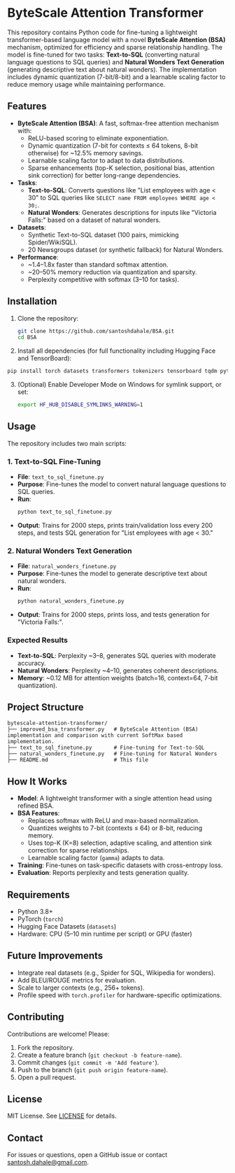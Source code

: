 # ByteScale Attention Transformer

This repository contains Python code for fine-tuning a lightweight transformer-based language model with a novel **ByteScale Attention (BSA)** mechanism, optimized for efficiency and sparse relationship handling. The model is fine-tuned for two tasks: **Text-to-SQL** (converting natural language questions to SQL queries) and **Natural Wonders Text Generation** (generating descriptive text about natural wonders). The implementation includes dynamic quantization (7-bit/8-bit) and a learnable scaling factor to reduce memory usage while maintaining performance.

## Features

- **ByteScale Attention (BSA)**: A fast, softmax-free attention mechanism with:
  - ReLU-based scoring to eliminate exponentiation.
  - Dynamic quantization (7-bit for contexts ≤ 64 tokens, 8-bit otherwise) for ~12.5% memory savings.
  - Learnable scaling factor to adapt to data distributions.
  - Sparse enhancements (top-K selection, positional bias, attention sink correction) for better long-range dependencies.
- **Tasks**:
  - **Text-to-SQL**: Converts questions like "List employees with age < 30" to SQL queries like `SELECT name FROM employees WHERE age < 30;`.
  - **Natural Wonders**: Generates descriptions for inputs like "Victoria Falls:" based on a dataset of natural wonders.
- **Datasets**:
  - Synthetic Text-to-SQL dataset (100 pairs, mimicking Spider/WikiSQL).
  - 20 Newsgroups dataset (or synthetic fallback) for Natural Wonders.
- **Performance**:
  - ~1.4–1.8x faster than standard softmax attention.
  - ~20–50% memory reduction via quantization and sparsity.
  - Perplexity competitive with softmax (3–10 for tasks).

## Installation

1. Clone the repository:
   ```bash
   git clone https://github.com/santoshdahale/BSA.git
   cd BSA
   ```
2. Install all dependencies (for full functionality including Hugging Face and TensorBoard):
  ```bash
  pip install torch datasets transformers tokenizers tensorboard tqdm pytest pyyaml
  ```
3. (Optional) Enable Developer Mode on Windows for symlink support, or set:
   ```bash
   export HF_HUB_DISABLE_SYMLINKS_WARNING=1
   ```

## Usage

The repository includes two main scripts:

### 1. Text-to-SQL Fine-Tuning
- **File**: `text_to_sql_finetune.py`
- **Purpose**: Fine-tunes the model to convert natural language questions to SQL queries.
- **Run**:
  ```bash
  python text_to_sql_finetune.py
  ```
- **Output**: Trains for 2000 steps, prints train/validation loss every 200 steps, and tests SQL generation for "List employees with age < 30."

### 2. Natural Wonders Text Generation
- **File**: `natural_wonders_finetune.py`
- **Purpose**: Fine-tunes the model to generate descriptive text about natural wonders.
- **Run**:
  ```bash
  python natural_wonders_finetune.py
  ```
- **Output**: Trains for 2000 steps, prints loss, and tests generation for "Victoria Falls:".

### Expected Results
- **Text-to-SQL**: Perplexity ~3–8, generates SQL queries with moderate accuracy.
- **Natural Wonders**: Perplexity ~4–10, generates coherent descriptions.
- **Memory**: ~0.12 MB for attention weights (batch=16, context=64, 7-bit quantization).

## Project Structure

```
bytescale-attention-transformer/
├── improved_bsa_transformer.py   # ByteScale Attention (BSA) implementation and comparison with current SoftMax based implementation.
├── text_to_sql_finetune.py       # Fine-tuning for Text-to-SQL
├── natural_wonders_finetune.py   # Fine-tuning for Natural Wonders
├── README.md                     # This file
```

## How It Works

- **Model**: A lightweight transformer with a single attention head using refined BSA.
- **BSA Features**:
  - Replaces softmax with ReLU and max-based normalization.
  - Quantizes weights to 7-bit (contexts ≤ 64) or 8-bit, reducing memory.
  - Uses top-K (K=8) selection, adaptive scaling, and attention sink correction for sparse relationships.
  - Learnable scaling factor (`gamma`) adapts to data.
- **Training**: Fine-tunes on task-specific datasets with cross-entropy loss.
- **Evaluation**: Reports perplexity and tests generation quality.

## Requirements

- Python 3.8+
- PyTorch (`torch`)
- Hugging Face Datasets (`datasets`)
- Hardware: CPU (5–10 min runtime per script) or GPU (faster)

## Future Improvements

- Integrate real datasets (e.g., Spider for SQL, Wikipedia for wonders).
- Add BLEU/ROUGE metrics for evaluation.
- Scale to larger contexts (e.g., 256+ tokens).
- Profile speed with `torch.profiler` for hardware-specific optimizations.

## Contributing

Contributions are welcome! Please:
1. Fork the repository.
2. Create a feature branch (`git checkout -b feature-name`).
3. Commit changes (`git commit -m 'Add feature'`).
4. Push to the branch (`git push origin feature-name`).
5. Open a pull request.

## License

MIT License. See [LICENSE](LICENSE) for details.

## Contact

For issues or questions, open a GitHub issue or contact [santosh.dahale@gmail.com](mailto:santosh.dahale@gmail.com).

